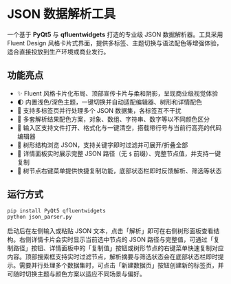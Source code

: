 # JSON 数据解析工具

一个基于 **PyQt5** 与 **qfluentwidgets** 打造的专业级 JSON 数据解析器。工具采用 Fluent Design 风格卡片式界面，提供多标签、主题切换与语法配色等增强体验，适合直接投放到生产环境或商业发行。

## 功能亮点

- ✨ Fluent 风格卡片化布局、顶部宣传卡片与柔和阴影，呈现商业级视觉体验
- 🌓 内置浅色/深色主题，一键切换并自动适配编辑器、树形和详情配色
- 📑 支持多标签页并行处理多个 JSON 数据集，各标签互不干扰
- 🌈 多套解析结果配色方案，对象、数组、字符串、数字等以不同颜色区分
- 📂 输入区支持文件打开、格式化与一键清空，搭载带行号与当前行高亮的代码编辑器
- 🌳 树形结构浏览 JSON，支持关键字即时过滤并可展开/折叠全部
- 📌 详情面板实时展示完整 JSON 路径（无 `$` 前缀）、完整节点值，并支持一键复制
- 🧭 树节点右键菜单提供快捷复制功能，底部状态栏即时反馈解析、筛选等状态

## 运行方式

```bash
pip install PyQt5 qfluentwidgets
python json_parser.py
```

启动后在左侧输入或粘贴 JSON 文本，点击「解析」即可在右侧树形面板查看结构。右侧详情卡片会实时显示当前选中节点的 JSON 路径与完整值，可通过「复制路径」按钮、详情面板中的「复制值」按钮或树形节点的右键菜单快速复制对应内容。顶部搜索框支持实时过滤节点，解析摘要与筛选状态会在底部状态栏即时提示。需要并行处理多个数据集时，可点击「新建数据页」按钮创建新的标签页，并可随时切换主题与颜色方案以适应不同场景与偏好。
